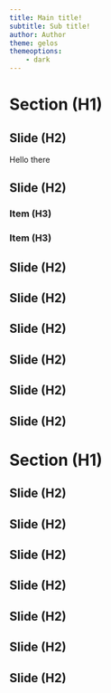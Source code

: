 ```yaml
---
title: Main title!
subtitle: Sub title!
author: Author
theme: gelos
themeoptions:
    - dark
---
```


# Section (H1)

## Slide (H2)

Hello there

## Slide (H2)

### Item (H3)

### Item (H3)

## Slide (H2)

## Slide (H2)

## Slide (H2)

## Slide (H2)

## Slide (H2)

## Slide (H2)

# Section (H1)

## Slide (H2)

## Slide (H2)

## Slide (H2)

## Slide (H2)

## Slide (H2)

## Slide (H2)

## Slide (H2)
